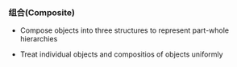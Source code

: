 ### 组合(Composite)

* Compose objects into three structures to represent part-whole hierarchies

* Treat individual objects and compositios of objects uniformly
